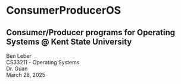 # ConsumerProducerOS
## Consumer/Producer programs for Operating Systems @ Kent State University

Ben Leber<br>
CS33211 - Operating Systems<br>
Dr. Guan<br>
March 28, 2025<br>

